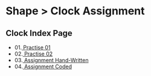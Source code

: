 # Shape > Clock Assignment

## Clock Index Page
- 01.[ Practise 01 ](practise1/)
- 02.[ Practise 02 ](practise2/)
- 03.[ Assignment Hand-Written ](test0/)
- 04.[ Assignment Coded ](test/)
